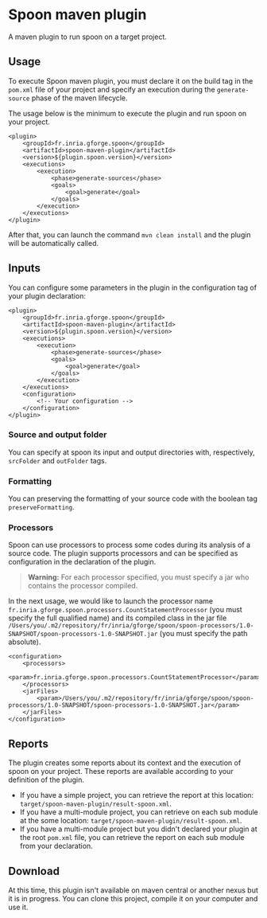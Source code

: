 # Spoon maven plugin

A maven plugin to run spoon on a target project.

## Usage

To execute Spoon maven plugin, you must declare it on the build tag in the `pom.xml` file of your project and specify an execution during the `generate-source` phase of the maven lifecycle.

The usage below is the minimum to execute the plugin and run spoon on your project.

```
<plugin>
    <groupId>fr.inria.gforge.spoon</groupId>
    <artifactId>spoon-maven-plugin</artifactId>
    <version>${plugin.spoon.version}</version>
    <executions>
        <execution>
            <phase>generate-sources</phase>
            <goals>
                <goal>generate</goal>
            </goals>
        </execution>
    </executions>
</plugin>
```

After that, you can launch the command `mvn clean install` and the plugin will be automatically called.

## Inputs

You can configure some parameters in the plugin in the configuration tag of your plugin declaration:

```
<plugin>
    <groupId>fr.inria.gforge.spoon</groupId>
    <artifactId>spoon-maven-plugin</artifactId>
    <version>${plugin.spoon.version}</version>
    <executions>
        <execution>
            <phase>generate-sources</phase>
            <goals>
                <goal>generate</goal>
            </goals>
        </execution>
    </executions>
    <configuration>
        <!-- Your configuration -->
    </configuration>
</plugin>
```

### Source and output folder

You can specify at spoon its input and output directories with, respectively, `srcFolder` and `outFolder` tags.

### Formatting

You can preserving the formatting of your source code with the boolean tag `preserveFormatting`.

### Processors

Spoon can use processors to process some codes during its analysis of a source code. The plugin supports processors and can be specified as configuration in the declaration of the plugin.

> **Warning:** For each processor specified, you must specify a jar who contains the processor compiled.

In the next usage, we would like to launch the processor name `fr.inria.gforge.spoon.processors.CountStatementProcessor` (you must specify the full qualified name) and its compiled class in the jar file `/Users/you/.m2/repository/fr/inria/gforge/spoon/spoon-processors/1.0-SNAPSHOT/spoon-processors-1.0-SNAPSHOT.jar` (you must specify the path absolute).

```
<configuration>
    <processors>
        <param>fr.inria.gforge.spoon.processors.CountStatementProcessor</param>
    </processors>
    <jarFiles>
        <param>/Users/you/.m2/repository/fr/inria/gforge/spoon/spoon-processors/1.0-SNAPSHOT/spoon-processors-1.0-SNAPSHOT.jar</param>
    </jarFiles>
</configuration>
```

## Reports

The plugin creates some reports about its context and the execution of spoon on your project. These reports are available according to your definition of the plugin.

- If you have a simple project, you can retrieve the report at this location: `target/spoon-maven-plugin/result-spoon.xml`.
- If you have a multi-module project, you can retrieve on each sub module at the some location: `target/spoon-maven-plugin/result-spoon.xml`.
- If you have a multi-module project but you didn't declared your plugin at the root `pom.xml` file, you can retrieve the report on each sub module from your declaration.

## Download

At this time, this plugin isn't available on maven central or another nexus but it is in progress. You can clone this project, compile it on your computer and use it.